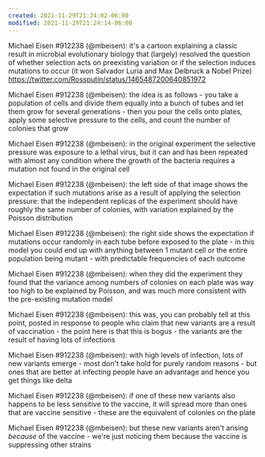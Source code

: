 ```yaml
---
created: 2021-11-29T21:24:02-06:00
modified: 2021-11-29T21:24:14-06:00
---
```


Michael Eisen #912238 (@mbeisen): it's a cartoon explaining a classic result in microbial evolutionary biology that (largely) resolved the question of whether selection acts on preexisting variation or if the selection induces mutations to occur (it won Salvador Luria and Max Delbruck a Nobel Prize) https://twitter.com/Rossputin/status/1465487200640851972

Michael Eisen #912238 (@mbeisen): the idea is as follows -  you take a population of cells and divide them equally into a bunch of tubes and let them grow for several generations - then you pour the cells onto plates, apply some selective pressure to the cells, and count the number of colonies that grow

Michael Eisen #912238 (@mbeisen): in the original experiment the selective pressure was exposure to a lethal virus, but it can and has been repeated with almost any condition where the growth of the bacteria requires a mutation not found in the original cell

Michael Eisen #912238 (@mbeisen): the left side of that image shows the expectation if such mutations arise as a result of applying the selection pressure: that the independent replicas of the experiment should have roughly the same number of colonies, with variation explained by the Poisson distribution

Michael Eisen #912238 (@mbeisen): the right side shows the expectation if mutations occur randomly in each tube before exposed to the plate - in this model you could end up with anything between 1 mutant cell or the entire population being mutant - with predictable frequencies of each outcome

Michael Eisen #912238 (@mbeisen): when they did the experiment they found that the variance among numbers of colonies on each plate was way too high to be explained by Poisson, and was much more consistent with the pre-existing mutation model

Michael Eisen #912238 (@mbeisen): this was, you can probably tell at this point, posted in response to people who claim that new variants are a result of vaccination - the point here is that this is bogus - the variants are the result of having lots of infections

Michael Eisen #912238 (@mbeisen): with high levels of infection, lots of new variants emerge - most don't take hold for purely random reasons - but ones that are better at infecting people have an advantage and hence you get things like delta

Michael Eisen #912238 (@mbeisen): if one of these new variants also happens to be less sensitive to the vaccine, it will spread more than ones that are vaccine sensitive - these are the equivalent of colonies on the plate

Michael Eisen #912238 (@mbeisen): but these new variants aren't arising *because* of the vaccine - we're just noticing them because the vaccine is suppressing other strains

